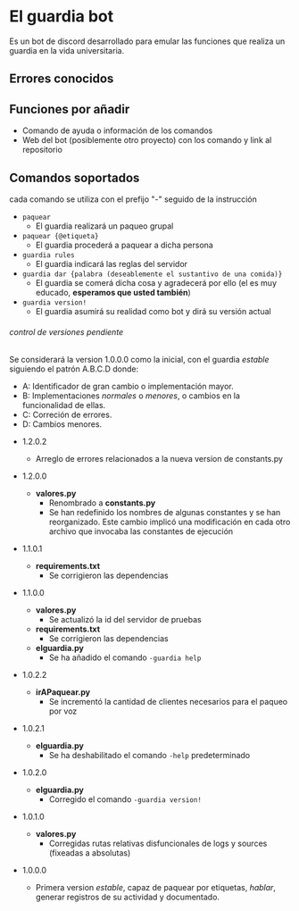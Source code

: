 # El guardia bot    
Es un bot de discord desarrollado para emular las funciones que realiza un guardia en la vida universitaria.

## Errores conocidos

## Funciones por añadir
* Comando de ayuda o información de los comandos
* Web del bot (posiblemente otro proyecto) con los comando y link al repositorio

## Comandos soportados
cada comando se utiliza con el prefijo "-" seguido de la instrucción
* `paquear`
  * El guardia realizará un paqueo grupal
* `paquear {@etiqueta}`
  * El guardia procederá a paquear a dicha persona
* `guardia rules`
  * El guardia indicará las reglas del servidor
* `guardia dar {palabra (deseablemente el sustantivo de una comida)}`
  * El guardia se comerá dicha cosa y agradecerá por ello (el es muy educado, **esperamos que usted también**)
* `guardia version!`
  * El guardia asumirá su realidad como bot y dirá su versión actual
###### _control de versiones pendiente_
Se considerará la version 1.0.0.0 como la inicial, con el guardia _estable_ siguiendo el patrón A.B.C.D donde:
- A: Identificador de gran cambio o implementación mayor.
- B: Implementaciones _normales_ o _menores_, o cambios en la funcionalidad de ellas.
- C: Correción de errores.
- D: Cambios menores.

* 1.2.0.2
  * Arreglo de errores relacionados a la nueva version de constants.py

* 1.2.0.0
  * **valores.py**
    * Renombrado a **constants.py**
    * Se han redefinido los nombres de algunas constantes y se han reorganizado. Este cambio implicó una modificación en cada otro archivo que invocaba las constantes de ejecución

* 1.1.0.1
  * **requirements.txt**
    * Se corrigieron las dependencias
* 1.1.0.0
  * **valores.py**
    * Se actualizó la id del servidor de pruebas
  * **requirements.txt**
    * Se corrigieron las dependencias
  * **elguardia.py**
    * Se ha añadido el comando `-guardia help`
* 1.0.2.2
  * **irAPaquear.py**
    * Se incrementó la cantidad de clientes necesarios para el paqueo por voz
* 1.0.2.1
  * **elguardia.py**
    * Se ha deshabilitado el comando `-help` predeterminado
* 1.0.2.0
  * **elguardia.py**
    * Corregido el comando `-guardia version!`
* 1.0.1.0
  * **valores.py**
    * Corregidas rutas relativas disfuncionales de logs y sources (fixeadas a absolutas)
* 1.0.0.0
  * Primera version _estable_, capaz de paquear por etiquetas, _hablar_, generar registros de su actividad y documentado.